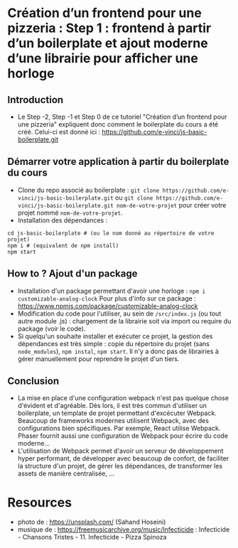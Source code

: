 # Création d’un frontend pour une pizzeria : Step 1 : frontend à partir d’un boilerplate et ajout moderne d’une librairie pour afficher une horloge

## Introduction
- Le Step -2, Step -1 et Step 0 de ce tutoriel "Création d’un frontend pour une pizzeria" expliquent donc comment le boilerplate du cours a été créé. Celui-ci est donné ici : https://github.com/e-vinci/js-basic-boilerplate.git

## Démarrer votre application à partir du boilerplate du cours
- Clone du repo associé au boilerplate : `git clone https://github.com/e-vinci/js-basic-boilerplate.git` ou `git clone https://github.com/e-vinci/js-basic-boilerplate.git nom-de-votre-projet` pour créer votre projet nommé `nom-de-votre-projet`.
- Installation des dépendances : 
```shell
cd js-basic-boilerplate # (ou le nom donné au répertoire de votre projet)
npm i # (equivalent de npm install)
npm start
```
## How to ? Ajout d'un package
- Installation d'un package permettant d'avoir une horloge : `npm i customizable-analog-clock`
Pour plus d'info sur ce package : https://www.npmjs.com/package/customizable-analog-clock
- Modification du code pour l'utiliser, au sein de `/src/index.js` (ou tout autre module .js) : chargement de la librairie soit via import ou require du package (voir le code).
- Si quelqu'un souhaite installer et exécuter ce projet, la gestion des dépendances est très simple : copie du répertoire du projet (sans `node_modules`), `npm instal`, `npm start`. Il n'y a donc pas de librairies à gérer manuellement pour reprendre le projet d'un tiers.
## Conclusion
- La mise en place d'une configuration webpack n'est pas quelque chose d'évident et d'agréable. Dès lors, il est très commun d'utiliser un boilerplate, un template de projet permettant d'excécuter Webpack. Beaucoup de frameworks modernes utilisent Webpack, avec des configurations bien spécifiques. Par exemple, React utilise Webpack. Phaser fournit aussi une configuration de Webpack pour écrire du code moderne...
- L'utilisation de Webpack permet d'avoir un serveur de développement hyper performant, de développer avec beaucoup de confort, de faciliter la structure d'un projet, de gérer les dépendances, de transformer les assets de manière centralisée, ...

# Resources
- photo de : https://unsplash.com/ (Sahand Hoseini)
- musique de : https://freemusicarchive.org/music/Infecticide : Infecticide - Chansons Tristes - 11. Infecticide - Pizza Spinoza